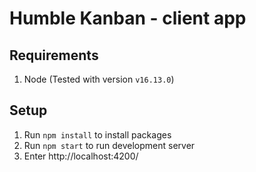 # Humble Kanban - client app

## Requirements

1. Node (Tested with version `v16.13.0`)

## Setup

1. Run `npm install` to install packages
2. Run `npm start` to run development server
3. Enter http://localhost:4200/
